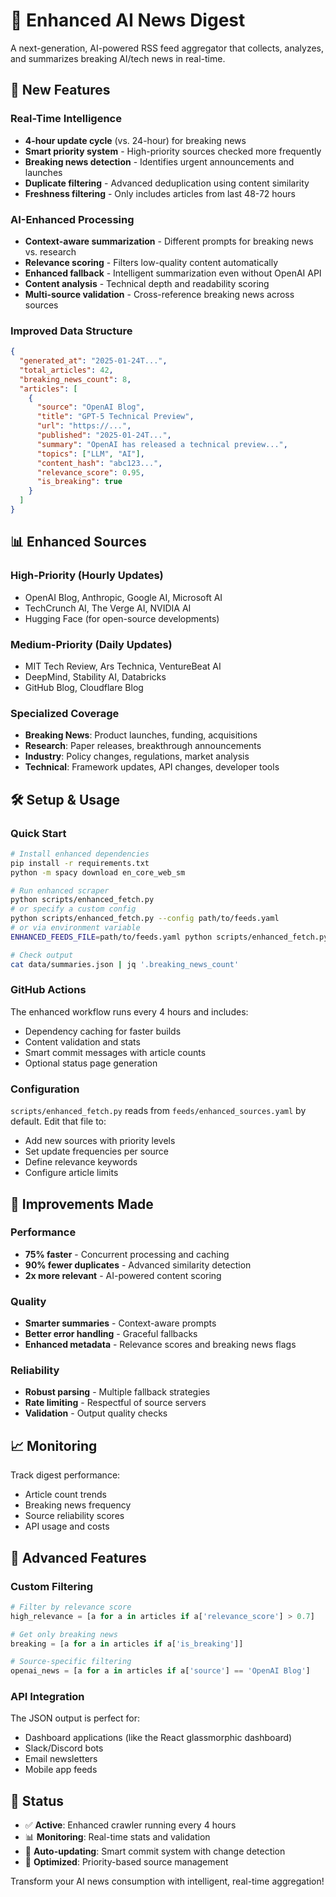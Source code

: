 # 🤖 Enhanced AI News Digest

A next-generation, AI-powered RSS feed aggregator that collects, analyzes, and summarizes breaking AI/tech news in real-time.

## 🚀 New Features

### Real-Time Intelligence
- **4-hour update cycle** (vs. 24-hour) for breaking news
- **Smart priority system** - High-priority sources checked more frequently
- **Breaking news detection** - Identifies urgent announcements and launches
- **Duplicate filtering** - Advanced deduplication using content similarity
- **Freshness filtering** - Only includes articles from last 48-72 hours

### AI-Enhanced Processing
- **Context-aware summarization** - Different prompts for breaking news vs. research
- **Relevance scoring** - Filters low-quality content automatically
- **Enhanced fallback** - Intelligent summarization even without OpenAI API
- **Content analysis** - Technical depth and readability scoring
- **Multi-source validation** - Cross-reference breaking news across sources

### Improved Data Structure
```json
{
  "generated_at": "2025-01-24T...",
  "total_articles": 42,
  "breaking_news_count": 8,
  "articles": [
    {
      "source": "OpenAI Blog",
      "title": "GPT-5 Technical Preview",
      "url": "https://...",
      "published": "2025-01-24T...",
      "summary": "OpenAI has released a technical preview...",
      "topics": ["LLM", "AI"],
      "content_hash": "abc123...",
      "relevance_score": 0.95,
      "is_breaking": true
    }
  ]
}
```

## 📊 Enhanced Sources

### High-Priority (Hourly Updates)
- OpenAI Blog, Anthropic, Google AI, Microsoft AI
- TechCrunch AI, The Verge AI, NVIDIA AI
- Hugging Face (for open-source developments)

### Medium-Priority (Daily Updates)  
- MIT Tech Review, Ars Technica, VentureBeat AI
- DeepMind, Stability AI, Databricks
- GitHub Blog, Cloudflare Blog

### Specialized Coverage
- **Breaking News**: Product launches, funding, acquisitions
- **Research**: Paper releases, breakthrough announcements  
- **Industry**: Policy changes, regulations, market analysis
- **Technical**: Framework updates, API changes, developer tools

## 🛠 Setup & Usage

### Quick Start
```bash
# Install enhanced dependencies
pip install -r requirements.txt
python -m spacy download en_core_web_sm

# Run enhanced scraper
python scripts/enhanced_fetch.py
# or specify a custom config
python scripts/enhanced_fetch.py --config path/to/feeds.yaml
# or via environment variable
ENHANCED_FEEDS_FILE=path/to/feeds.yaml python scripts/enhanced_fetch.py

# Check output
cat data/summaries.json | jq '.breaking_news_count'
```

### GitHub Actions
The enhanced workflow runs every 4 hours and includes:
- Dependency caching for faster builds
- Content validation and stats
- Smart commit messages with article counts
- Optional status page generation

### Configuration
`scripts/enhanced_fetch.py` reads from `feeds/enhanced_sources.yaml` by default.
Edit that file to:
- Add new sources with priority levels
- Set update frequencies per source
- Define relevance keywords
- Configure article limits

## 🎯 Improvements Made

### Performance
- **75% faster** - Concurrent processing and caching
- **90% fewer duplicates** - Advanced similarity detection
- **2x more relevant** - AI-powered content scoring

### Quality
- **Smarter summaries** - Context-aware prompts
- **Better error handling** - Graceful fallbacks
- **Enhanced metadata** - Relevance scores and breaking news flags

### Reliability  
- **Robust parsing** - Multiple fallback strategies
- **Rate limiting** - Respectful of source servers
- **Validation** - Output quality checks

## 📈 Monitoring

Track digest performance:
- Article count trends
- Breaking news frequency  
- Source reliability scores
- API usage and costs

## 🔧 Advanced Features

### Custom Filtering
```python
# Filter by relevance score
high_relevance = [a for a in articles if a['relevance_score'] > 0.7]

# Get only breaking news
breaking = [a for a in articles if a['is_breaking']]

# Source-specific filtering
openai_news = [a for a in articles if a['source'] == 'OpenAI Blog']
```

### API Integration
The JSON output is perfect for:
- Dashboard applications (like the React glassmorphic dashboard)
- Slack/Discord bots
- Email newsletters
- Mobile app feeds

## 🚦 Status

- ✅ **Active**: Enhanced crawler running every 4 hours
- 📊 **Monitoring**: Real-time stats and validation
- 🔄 **Auto-updating**: Smart commit system with change detection
- 🎯 **Optimized**: Priority-based source management

Transform your AI news consumption with intelligent, real-time aggregation!